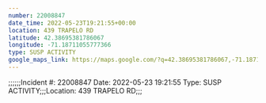 ```yaml
---
number: 22008847
date_time: 2022-05-23T19:21:55+00:00
location: 439 TRAPELO RD
latitude: 42.38695381786067
longitude: -71.18711055777366
type: SUSP ACTIVITY
google_maps_link: https://maps.google.com/?q=42.38695381786067,-71.18711055777366
---
```


;;;;;;Incident #: 22008847  Date: 2022-05-23 19:21:55   Type: SUSP ACTIVITY;;;Location: 439 TRAPELO RD;;;
